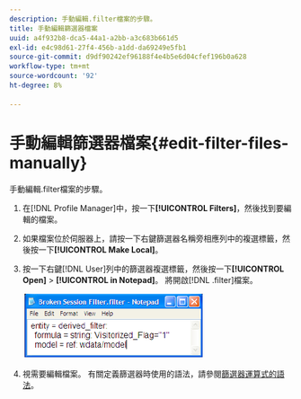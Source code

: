 ```yaml
---
description: 手動編輯.filter檔案的步驟。
title: 手動編輯篩選器檔案
uuid: a4f932b8-dca5-44a1-a2bb-a3c683b661d5
exl-id: e4c98d61-27f4-456b-a1dd-da69249e5fb1
source-git-commit: d9df90242ef96188f4e4b5e6d04cfef196b0a628
workflow-type: tm+mt
source-wordcount: '92'
ht-degree: 8%

---
```


# 手動編輯篩選器檔案{#edit-filter-files-manually}

手動編輯.filter檔案的步驟。

1. 在[!DNL Profile Manager]中，按一下&#x200B;**[!UICONTROL Filters]**，然後找到要編輯的檔案。
1. 如果檔案位於伺服器上，請按一下右鍵篩選器名稱旁相應列中的複選標籤，然後按一下&#x200B;**[!UICONTROL Make Local]**。
1. 按一下右鍵[!DNL User]列中的篩選器複選標籤，然後按一下&#x200B;**[!UICONTROL Open]** > **[!UICONTROL in Notepad]**。 將開啟[!DNL .filter]檔案。

   ![](assets/filter_manualEdit.png)

1. 視需要編輯檔案。 有關定義篩選器時使用的語法，請參閱[篩選器運算式的語法](../../../../home/c-get-started/c-qry-lang-syntx/c-syntx-fltr-exp.md#concept-72f2563f809747a2a3cff7ec72462a15)。
